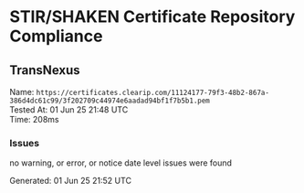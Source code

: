 # STIR/SHAKEN Certificate Repository Compliance

## TransNexus

Name: `https://certificates.clearip.com/11124177-79f3-48b2-867a-386d4dc61c99/3f202709c44974e6aadad94bf1f7b5b1.pem`\
Tested At: 01 Jun 25 21:48 UTC\
Time: 208ms

### Issues

no warning, or error, or notice date level issues were found

Generated: 01 Jun 25 21:52 UTC